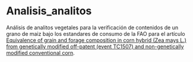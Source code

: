 # Analisis_analitos

Análisis de analitos vegetales para la verificación de contenidos de un grano de maiz bajo los estandares de consumo de la FAO para el artículo [Equivalence of grain and forage composition in corn hybrid (Zea mays L.) from genetically modified off-patent (event TC1507) and non-genetically modified conventional corn](https://doi.org/10.15446/agron.colomb.v40n2.98948).
